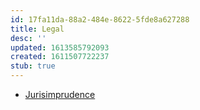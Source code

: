 ```yaml
---
id: 17fa11da-88a2-484e-8622-5fde8a627288
title: Legal
desc: ''
updated: 1613585792093
created: 1611507722237
stub: true
---
```


- [Jurisimprudence](https://schott.blogs.nytimes.com/2010/05/31/jurisimprudence/)
